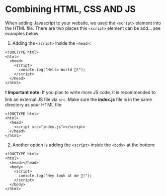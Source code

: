 # Combining HTML, CSS AND JS

When adding Javascript to your website, we used the `<script>` element into the HTML file. There are two places this  `<script>` element can be add... see examples below

1. Adding the `<script>` inside the `<head>`:

```
<!DOCTYPE html>
<html>
  <head>
    <script>
      console.log("Hello World 👋!");
    </script>
  </head>
</html>

```

❗ **Important note:** If you plan to write more JS code, it is recommended to link an external JS file via `src`. Make sure the **index.js** file is in the same directory as your HTML file:

```
<!DOCTYPE html>
<html>
  <head>
    <script src="index.js"></script>
  </head>
</html>

```

2. Another option is adding the `<script>` inside the `<body>` at the bottom:
```
<!DOCTYPE html>
<html>
  <head></head>
  <body>
    <script>
      console.log("Hey look at me 👋!");
    </script>
  </body>
</html>

```
